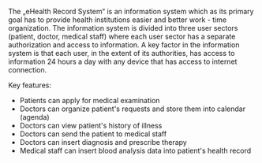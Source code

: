 The „eHealth Record System“ is an information system which as its primary goal has to provide health institutions easier and better work - time organization. The information system is divided into three user sectors (patient, doctor, medical staff) where each user sector has a separate authorization and access to information. A key factor in the information system is that each user, in the extent of its authorities, has access to information 24 hours a day with any device that has access to internet connection.

Key features:
- Patients can apply for medical examination
- Doctors can organize patient's requests and store them into calendar (agenda)
- Doctors can view patient's history of illness
- Doctors can send the patient to medical staff
- Doctors can insert diagnosis and prescribe therapy
- Medical staff can insert blood analysis data into patient's health record
